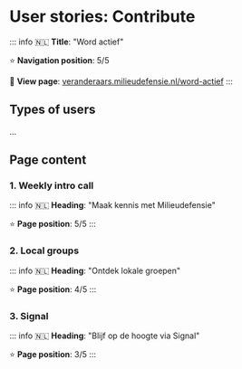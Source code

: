 # User stories: Contribute

::: info
🇳🇱 **Title**: "Word actief"

⭐️ **Navigation position**: 5/5

🔗 **View page**: [veranderaars.milieudefensie.nl/word-actief](https://veranderaars.milieudefensie.nl/word-actief)
:::

## Types of users

...

## Page content

### 1. Weekly intro call

::: info
🇳🇱 **Heading**: "Maak kennis met Milieudefensie"

⭐️ **Page position**: 5/5
:::

### 2. Local groups

::: info
🇳🇱 **Heading**: "Ontdek lokale groepen"

⭐️ **Page position**: 4/5
:::

### 3. Signal

::: info
🇳🇱 **Heading**: "Blijf op de hoogte via Signal"

⭐️ **Page position**: 3/5
:::
